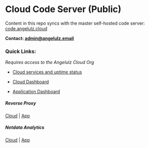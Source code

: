 # Cloud Code Server (Public)


Content in this repo syncs with the master self-hosted code server: [code.angelulz.cloud](https://code.angelulz.cloud)

**Contact: admin@angelulz.email**

### Quick Links:

*Requires access to the Angelulz Cloud Org*

* [Cloud services and uptime status](https://status.angelulz.cloud/)

* [Cloud Dashboard](https://angelulz.cloud)

* [Application Dashboard](https://angelulz.app)

##### Reverse Proxy

[Cloud](https://traefik.angelulz.cloud) | [App](https://traefik.angelulz.app)

##### Netdata Analytics
[Cloud](https://netdata.angelulz.cloud) | [App](https://netdata.angelulz.app)